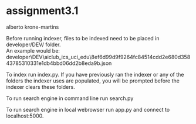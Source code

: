 # assignment3.1
alberto krone-martins


Before running indexer, files to be indexed need to be placed in developer/DEV/ folder.  
An example would be:
    developer\DEV\aiclub_ics_uci_edu\8ef6d99d9f9264fc84514cdd2e680d35843785310331e1db4bbd06dd2b8eda9b.json

To index run index.py. If you have previously ran the indexer or any of the folders the indexer uses are populated, you will be prompted before the indexer clears these folders.

To run search engine in command line run search.py

To run search engine in local webrowser run app.py and connect to localhost:5000.

